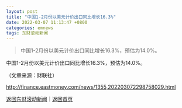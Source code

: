 ```yaml
---
layout: post
title: "中国1-2月份以美元计价出口同比增长16.3%"
date: 2022-03-07 11:13:47 +0800
categories: emnews
tags: 东财滚动新闻
---
```

> 中国1-2月份以美元计价出口同比增长16.3%，预估为14.0%。

<p>中国1-2月份以美元计价出口同比增长16.3%，预估为14.0%。</p><p class="em_media">（文章来源：财联社）</p>

<http://finance.eastmoney.com/news/1355,202203072298758029.html>

[返回东财滚动新闻](//finews.withounder.com/emnews/)｜[返回首页](//finews.withounder.com/)